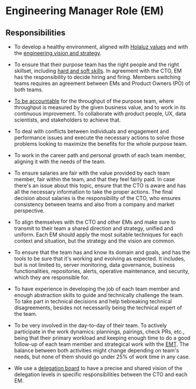 # Engineering Manager Role (EM)

## Responsibilities

- To develop a healthy environment, aligned with [Holaluz values](https://drive.google.com/file/d/15QltL5S1phAQeTl4rlveiT5uoblGQz6f/view) and with the [engineering vision and strategy](../../README.md).

- To ensure that their purpose team has the right people and the right skillset, including [hard and soft skills](https://www.thebalancecareers.com/hard-skills-vs-soft-skills-2063780). In agreement with the CTO, EM has the responsibility to decide hiring and firing. Members switching teams requires an agreement between EMs and Product Owners (PO) of both teams.

- [To be accountable](https://dictionary.cambridge.org/dictionary/english/accountable) for the throughput of the purpose team, where throughput is measured by the given business value, and to work in its continuous improvement. To collaborate with product people, UX, data scientists, and stakeholders to achieve that.

- To deal with conflicts between individuals and engagement and performance issues and execute the necessary actions to solve those problems looking to maximize the benefits for the whole purpose team.

- To work in the career path and personal growth of each team member, aligning it with the needs of the team.

- To ensure salaries are fair with the value provided by each team member, fair within the team, and that they feel fairly paid. In case there's an issue about this topic, ensure that the CTO is aware and has all the necessary information to take the proper actions. The final decision about salaries is the responsibility of the CTO, who ensures consistency between teams and also from a company and market perspective.

- To align themselves with the CTO and other EMs and make sure to transmit to their team a shared direction and strategy, unified and uniform. Each EM should apply the most suitable techniques for each context and situation, but the strategy and the vision are common.

- To ensure that the team has and know its domain and goals, and has the tools to be sure that it's working and evolving as expected. It includes, but is not limited to, server monitoring, data governance, business functionalities, repositories, alerts, operative maintenance, and security, which they are responsible for.

- To have experience in developing the job of each team member and enough abstraction skills to guide and technically challenge the team. To take part in technical decisions and help tiebreaking technical disagreements, besides not necessarily being the technical expert of the team.

- To be very involved in the day-to-day of their team. To actively participate in the work dynamics: plannings, pairings, check PRs, etc., being that their primary workload and keeping enough time to do a good follow-up of each team member and strategical work with the [EMT](../teams/engineering_management_team.md). The balance between both activities might change depending on team's needs, but none of them should go under 25% of work time in any case.

- We use a [delegation board](https://docs.google.com/spreadsheets/d/1qPaeVO3RSkNdQ9tycSKE3H-oyk-bIciDu-_hw8O8UW0/edit?usp=sharing) to have a precise and shared vision of the delegation levels in specific responsibilities between the CTO and each EM.